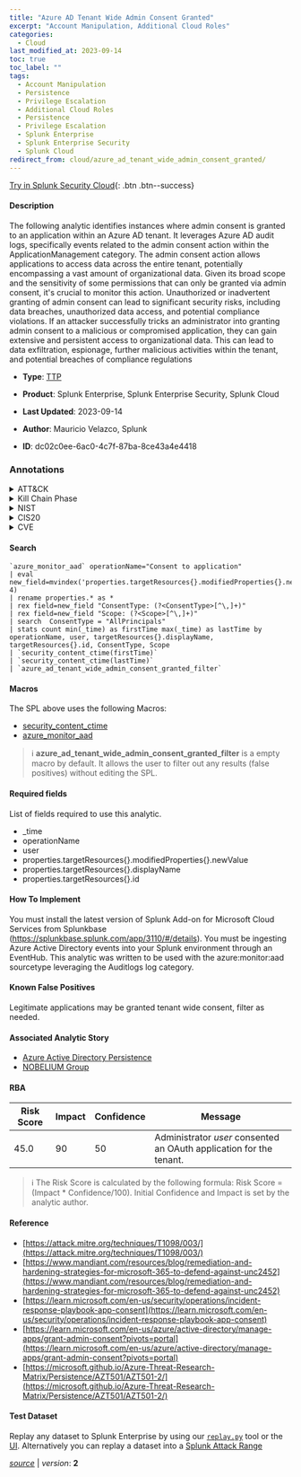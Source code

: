 ```yaml
---
title: "Azure AD Tenant Wide Admin Consent Granted"
excerpt: "Account Manipulation, Additional Cloud Roles"
categories:
  - Cloud
last_modified_at: 2023-09-14
toc: true
toc_label: ""
tags:
  - Account Manipulation
  - Persistence
  - Privilege Escalation
  - Additional Cloud Roles
  - Persistence
  - Privilege Escalation
  - Splunk Enterprise
  - Splunk Enterprise Security
  - Splunk Cloud
redirect_from: cloud/azure_ad_tenant_wide_admin_consent_granted/
---
```




[Try in Splunk Security Cloud](https://www.splunk.com/en_us/cyber-security.html){: .btn .btn--success}

#### Description

The following analytic identifies instances where admin consent is granted to an application within an Azure AD tenant. It leverages Azure AD audit logs, specifically events related to the admin consent action within the ApplicationManagement category. The admin consent action allows applications to access data across the entire tenant, potentially encompassing a vast amount of organizational data. Given its broad scope and the sensitivity of some permissions that can only be granted via admin consent, it&#39;s crucial to monitor this action. Unauthorized or inadvertent granting of admin consent can lead to significant security risks, including data breaches, unauthorized data access, and potential compliance violations. If an attacker successfully tricks an administrator into granting admin consent to a malicious or compromised application, they can gain extensive and persistent access to organizational data. This can lead to data exfiltration, espionage, further malicious activities within the tenant, and potential breaches of compliance regulations

- **Type**: [TTP](https://github.com/splunk/security_content/wiki/Detection-Analytic-Types)
- **Product**: Splunk Enterprise, Splunk Enterprise Security, Splunk Cloud

- **Last Updated**: 2023-09-14
- **Author**: Mauricio Velazco, Splunk
- **ID**: dc02c0ee-6ac0-4c7f-87ba-8ce43a4e4418

### Annotations
<details>
  <summary>ATT&CK</summary>

<div markdown="1">

#### [ATT&CK](https://attack.mitre.org/)

| ID          | Technique   | Tactic         |
| ----------- | ----------- |--------------- |
| [T1098](https://attack.mitre.org/techniques/T1098/) | Account Manipulation | Persistence, Privilege Escalation |

| [T1098.003](https://attack.mitre.org/techniques/T1098/003/) | Additional Cloud Roles | Persistence, Privilege Escalation |

</div>
</details>


<details>
  <summary>Kill Chain Phase</summary>

<div markdown="1">

* Installation
* Exploitation


</div>
</details>


<details>
  <summary>NIST</summary>

<div markdown="1">

* DE.CM



</div>
</details>

<details>
  <summary>CIS20</summary>

<div markdown="1">

* CIS 10



</div>
</details>

<details>
  <summary>CVE</summary>

<div markdown="1">


</div>
</details>


#### Search

```
`azure_monitor_aad` operationName="Consent to application" 
| eval new_field=mvindex('properties.targetResources{}.modifiedProperties{}.newValue', 4) 
| rename properties.* as *  
| rex field=new_field "ConsentType: (?<ConsentType>[^\,]+)" 
| rex field=new_field "Scope: (?<Scope>[^\,]+)"  
| search  ConsentType = "AllPrincipals"  
| stats count min(_time) as firstTime max(_time) as lastTime by operationName, user, targetResources{}.displayName, targetResources{}.id, ConsentType, Scope 
| `security_content_ctime(firstTime)`  
| `security_content_ctime(lastTime)` 
| `azure_ad_tenant_wide_admin_consent_granted_filter`
```

#### Macros
The SPL above uses the following Macros:
* [security_content_ctime](https://github.com/splunk/security_content/blob/develop/macros/security_content_ctime.yml)
* [azure_monitor_aad](https://github.com/splunk/security_content/blob/develop/macros/azure_monitor_aad.yml)

> :information_source:
> **azure_ad_tenant_wide_admin_consent_granted_filter** is a empty macro by default. It allows the user to filter out any results (false positives) without editing the SPL.



#### Required fields
List of fields required to use this analytic.
* _time
* operationName
* user
* properties.targetResources{}.modifiedProperties{}.newValue
* properties.targetResources{}.displayName
* properties.targetResources{}.id



#### How To Implement
You must install the latest version of Splunk Add-on for Microsoft Cloud Services from Splunkbase (https://splunkbase.splunk.com/app/3110/#/details). You must be ingesting Azure Active Directory events into your Splunk environment through an EventHub. This analytic was written to be used with the azure:monitor:aad sourcetype leveraging the Auditlogs log category.
#### Known False Positives
Legitimate applications may be granted tenant wide consent, filter as needed.

#### Associated Analytic Story
* [Azure Active Directory Persistence](/stories/azure_active_directory_persistence)
* [NOBELIUM Group](/stories/nobelium_group)




#### RBA

| Risk Score  | Impact      | Confidence   | Message      |
| ----------- | ----------- |--------------|--------------|
| 45.0 | 90 | 50 | Administrator $user$ consented an OAuth application for the tenant. |


> :information_source:
> The Risk Score is calculated by the following formula: Risk Score = (Impact * Confidence/100). Initial Confidence and Impact is set by the analytic author.


#### Reference

* [https://attack.mitre.org/techniques/T1098/003/](https://attack.mitre.org/techniques/T1098/003/)
* [https://www.mandiant.com/resources/blog/remediation-and-hardening-strategies-for-microsoft-365-to-defend-against-unc2452](https://www.mandiant.com/resources/blog/remediation-and-hardening-strategies-for-microsoft-365-to-defend-against-unc2452)
* [https://learn.microsoft.com/en-us/security/operations/incident-response-playbook-app-consent](https://learn.microsoft.com/en-us/security/operations/incident-response-playbook-app-consent)
* [https://learn.microsoft.com/en-us/azure/active-directory/manage-apps/grant-admin-consent?pivots=portal](https://learn.microsoft.com/en-us/azure/active-directory/manage-apps/grant-admin-consent?pivots=portal)
* [https://microsoft.github.io/Azure-Threat-Research-Matrix/Persistence/AZT501/AZT501-2/](https://microsoft.github.io/Azure-Threat-Research-Matrix/Persistence/AZT501/AZT501-2/)



#### Test Dataset
Replay any dataset to Splunk Enterprise by using our [`replay.py`](https://github.com/splunk/attack_data#using-replaypy) tool or the [UI](https://github.com/splunk/attack_data#using-ui).
Alternatively you can replay a dataset into a [Splunk Attack Range](https://github.com/splunk/attack_range#replay-dumps-into-attack-range-splunk-server)




[*source*](https://github.com/splunk/security_content/tree/develop/detections/cloud/azure_ad_tenant_wide_admin_consent_granted.yml) \| *version*: **2**